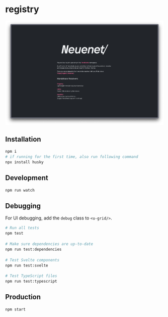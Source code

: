 # registry

![Website for Neuenet; Empowering Next-Generation Domains](poster.png)



## Installation

```sh
npm i
# if running for the first time, also run following command
npx install husky
```

## Development

```sh
npm run watch
```

## Debugging

For UI debugging, add the `debug` class to `<u-grid/>`.

```sh
# Run all tests
npm test

# Make sure dependencies are up-to-date
npm run test:dependencies

# Test Svelte components
npm run test:svelte

# Test TypeScript files
npm run test:typescript
```

## Production

```sh
npm start
```
